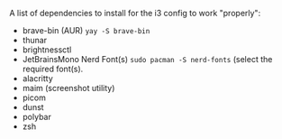 A list of dependencies to install for the i3 config to work "properly":
- brave-bin (AUR) `yay -S brave-bin`
- thunar
- brightnessctl
- JetBrainsMono Nerd Font(s) `sudo pacman -S nerd-fonts` (select the required font(s).
- alacritty
- maim (screenshot utility)
- picom
- dunst
- polybar
- zsh
